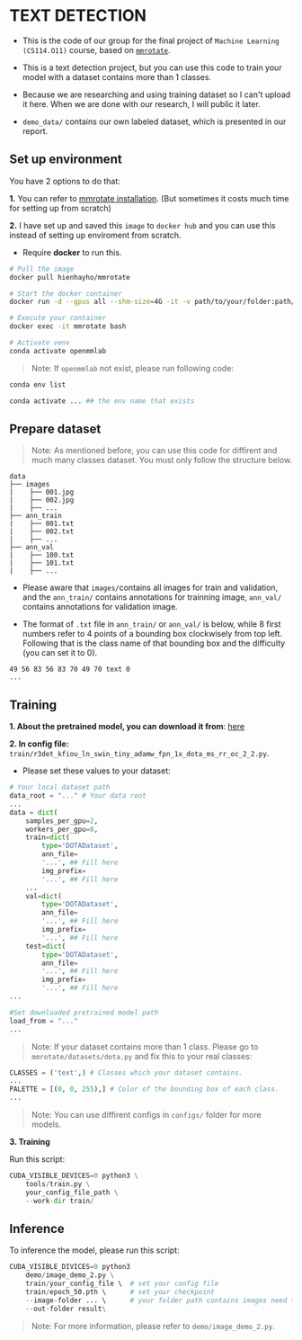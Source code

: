# TEXT DETECTION

- This is the code of our group for the final project of `Machine Learning (CS114.O11)` course, based on [`mmrotate`](https://github.com/open-mmlab/mmrotate). 

- This is a text detection project, but you can use this code to train your model with a dataset contains more than 1 classes.

- Because we are researching and using training dataset so I can't upload it here. When we are done with our research, I will public it later.

- `demo_data/` contains our own labeled dataset, which is presented in our report.

## Set up environment

You have 2 options to do that:

**1.** You can refer to [mmrotate installation](https://github.com/open-mmlab/mmrotate?tab=readme-ov-file#installation). (But sometimes it costs much time for setting up from scratch)

**2.** I have set up and saved this `image` to `docker hub` and you can use this instead of setting up enviroment from scratch.

- Require **docker** to run this.

```bash
# Pull the image
docker pull hienhayho/mmrotate

# Start the docker container
docker run -d --gpus all --shm-size=4G -it -v path/to/your/folder:path/to/your/folder --name mmrotate hienhayho/mmrotate:latest bash

# Execute your container
docker exec -it mmrotate bash

# Activate venv
conda activate openmmlab 
```
> Note: If `openmmlab` not exist, please run following code:
```bash
conda env list

conda activate ... ## the env name that exists
```

## Prepare dataset
> Note: As mentioned before, you can use this code for diffirent and much many classes dataset. You must only follow the structure below.

    data
    ├── images
    |    ├── 001.jpg
    |    ├── 002.jpg
    |    ├── ... 
    ├── ann_train
    |    ├── 001.txt
    |    ├── 002.txt
    |    ├── ...             
    ├── ann_val                   
    |    ├── 100.txt
    |    ├── 101.txt
    |    ├── ...

- Please aware that `images/`contains all images for train and validation, and the `ann_train/` contains annotations for trainning image, `ann_val/` contains annotations for validation image.

- The format of `.txt` file in `ann_train/` or `ann_val/` is below, while 8 first numbers refer to 4 points of a bounding box clockwisely from top left. Following that is the class name of that bounding box and the difficulty (you can set it to 0).

```
49 56 83 56 83 70 49 70 text 0
...
```

## Training
**1. About the pretrained model, you can download it from**: [here](https://drive.google.com/file/d/1Z_D5IcJx35gMHuwZYnNvZe7_N6dzPVPO/view?usp=sharing)

**2. In config file:**  `train/r3det_kfiou_ln_swin_tiny_adamw_fpn_1x_dota_ms_rr_oc_2_2.py`. 
- Please set these values to your dataset:

```python
# Your local dataset path
data_root = "..." # Your data root
...
data = dict(
    samples_per_gpu=2,
    workers_per_gpu=8,
    train=dict(
        type='DOTADataset',
        ann_file=
        '...', ## Fill here
        img_prefix=
        '...', ## Fill here
    ...
    val=dict(
        type='DOTADataset',
        ann_file=
        '...', ## Fill here
        img_prefix=
        '...', ## Fill here
    test=dict(
        type='DOTADataset',
        ann_file=
        '...', ## Fill here
        img_prefix=
        '...', ## Fill here
...

#Set downloaded pretrained model path 
load_from = "..."
...
```
> Note: If your dataset contains more than 1 class. Please go to `mmrotate/datasets/dota.py` and fix this to your real classes:
```python
CLASSES = ('text',) # Classes which your dataset contains.
...
PALETTE = [(0, 0, 255),] # Color of the bounding box of each class.
...
```

> Note: You can use diffirent configs in `configs/` folder for more models.

**3. Training**

Run this script:

```python
CUDA_VISIBLE_DEVICES=0 python3 \
    tools/train.py \
    your_config_file_path \
    --work-dir train/
```

## Inference
To inference the model, please run this script:

```python
CUDA_VISIBLE_DIVICES=0 python3 
    demo/image_demo_2.py \
    train/your_config_file \  # set your config file
    train/epoch_50.pth \      # set your checkpoint
    --image-folder ... \      # your folder path contains images need to be inferenced
    --out-folder result\
```

> Note: For more information, please refer to `demo/image_demo_2.py`.
